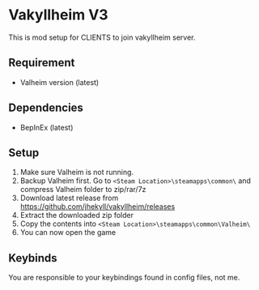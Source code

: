 # Vakyllheim V3
This is mod setup for CLIENTS to join vakyllheim server.

## Requirement
- Valheim version (latest)

## Dependencies
- BepInEx (latest)

## Setup
1. Make sure Valheim is not running.
2. Backup Valheim first. Go to `<Steam Location>\steamapps\common\` and compress Valheim folder to zip/rar/7z
3. Download latest release from https://github.com/jhekyll/vakyllheim/releases
4. Extract the downloaded zip folder
5. Copy the contents into `<Steam Location>\steamapps\common\Valheim\`
6. You can now open the game

## Keybinds
You are responsible to your keybindings found in config files, not me.





